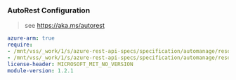 ### AutoRest Configuration

> see https://aka.ms/autorest

``` yaml
azure-arm: true
require:
- /mnt/vss/_work/1/s/azure-rest-api-specs/specification/automanage/resource-manager/readme.md
- /mnt/vss/_work/1/s/azure-rest-api-specs/specification/automanage/resource-manager/readme.go.md
license-header: MICROSOFT_MIT_NO_VERSION
module-version: 1.2.1
```